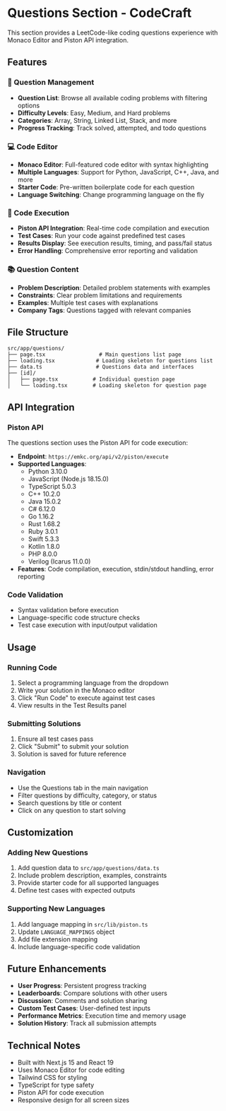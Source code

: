 # Questions Section - CodeCraft

This section provides a LeetCode-like coding questions experience with Monaco Editor and Piston API integration.

## Features

### 🎯 Question Management
- **Question List**: Browse all available coding problems with filtering options
- **Difficulty Levels**: Easy, Medium, and Hard problems
- **Categories**: Array, String, Linked List, Stack, and more
- **Progress Tracking**: Track solved, attempted, and todo questions

### 💻 Code Editor
- **Monaco Editor**: Full-featured code editor with syntax highlighting
- **Multiple Languages**: Support for Python, JavaScript, C++, Java, and more
- **Starter Code**: Pre-written boilerplate code for each question
- **Language Switching**: Change programming language on the fly

### 🚀 Code Execution
- **Piston API Integration**: Real-time code compilation and execution
- **Test Cases**: Run your code against predefined test cases
- **Results Display**: See execution results, timing, and pass/fail status
- **Error Handling**: Comprehensive error reporting and validation

### 📚 Question Content
- **Problem Description**: Detailed problem statements with examples
- **Constraints**: Clear problem limitations and requirements
- **Examples**: Multiple test cases with explanations
- **Company Tags**: Questions tagged with relevant companies

## File Structure

```
src/app/questions/
├── page.tsx                 # Main questions list page
├── loading.tsx             # Loading skeleton for questions list
├── data.ts                 # Questions data and interfaces
├── [id]/
│   ├── page.tsx           # Individual question page
│   └── loading.tsx        # Loading skeleton for question page
```

## API Integration

### Piston API
The questions section uses the Piston API for code execution:

- **Endpoint**: `https://emkc.org/api/v2/piston/execute`
- **Supported Languages**: 
  - Python 3.10.0
  - JavaScript (Node.js 18.15.0)
  - TypeScript 5.0.3
  - C++ 10.2.0
  - Java 15.0.2
  - C# 6.12.0
  - Go 1.16.2
  - Rust 1.68.2
  - Ruby 3.0.1
  - Swift 5.3.3
  - Kotlin 1.8.0
  - PHP 8.0.0
  - Verilog (Icarus 11.0.0)
- **Features**: Code compilation, execution, stdin/stdout handling, error reporting



### Code Validation
- Syntax validation before execution
- Language-specific code structure checks
- Test case execution with input/output validation

## Usage

### Running Code
1. Select a programming language from the dropdown
2. Write your solution in the Monaco editor
3. Click "Run Code" to execute against test cases
4. View results in the Test Results panel

### Submitting Solutions
1. Ensure all test cases pass
2. Click "Submit" to submit your solution
3. Solution is saved for future reference

### Navigation
- Use the Questions tab in the main navigation
- Filter questions by difficulty, category, or status
- Search questions by title or content
- Click on any question to start solving

## Customization

### Adding New Questions
1. Add question data to `src/app/questions/data.ts`
2. Include problem description, examples, constraints
3. Provide starter code for all supported languages
4. Define test cases with expected outputs

### Supporting New Languages
1. Add language mapping in `src/lib/piston.ts`
2. Update `LANGUAGE_MAPPINGS` object
3. Add file extension mapping
4. Include language-specific code validation

## Future Enhancements

- **User Progress**: Persistent progress tracking
- **Leaderboards**: Compare solutions with other users
- **Discussion**: Comments and solution sharing
- **Custom Test Cases**: User-defined test inputs
- **Performance Metrics**: Execution time and memory usage
- **Solution History**: Track all submission attempts

## Technical Notes

- Built with Next.js 15 and React 19
- Uses Monaco Editor for code editing
- Tailwind CSS for styling
- TypeScript for type safety
- Piston API for code execution
- Responsive design for all screen sizes
